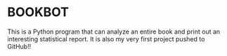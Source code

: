 # BOOKBOT
 This is a Python program that can analyze an entire book and print out an interesting statistical report.
 It is also my very first project pushed to GitHub!!
 
